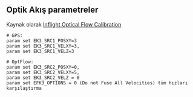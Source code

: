 ## Optik Akış parametreler


Kaynak olarak [Inflight Optical Flow Calibration](https://www.youtube.com/watch?v=Crx97v1bwWo "Optik Akis Kalibrasyonu") 

```
# GPS:
param set EK3_SRC1_POSXY=3
param set EK3_SRC1_VELXY=3, 
param set EK3_SRC1_VELZ=3 

# OptFlow:
param set EK3_SRC2_POSXY=0, 
param set EK3_SRC2_VELXY=5, 
param set EK3_SRC2_VELZ = 0
param set EFK3_OPTIONS = 0 (Do not Fuse All Velocities) tüm hızları karşılaştırma
```
